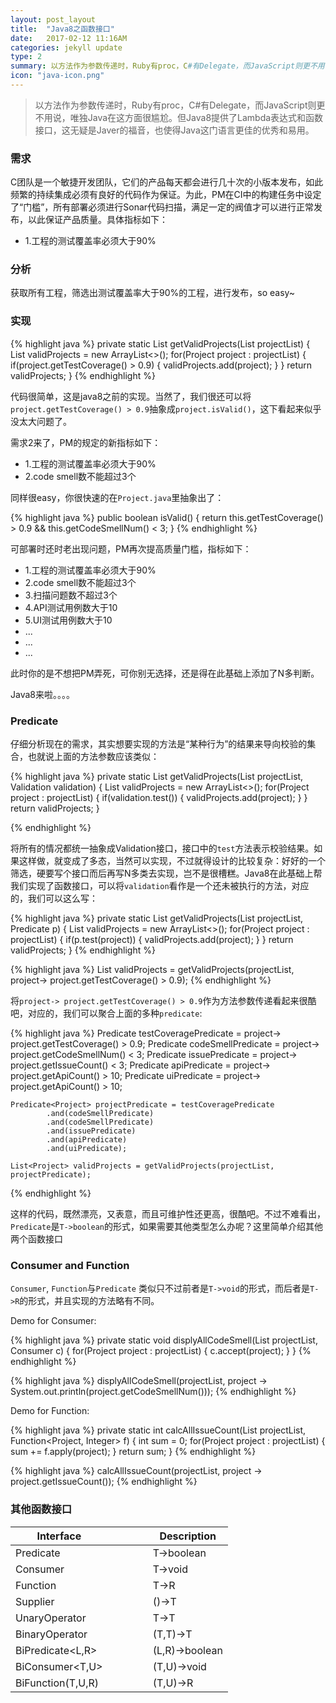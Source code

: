 ```yaml
---
layout: post_layout
title:  "Java8之函数接口"
date:   2017-02-12 11:16AM
categories: jekyll update
type: 2
summary: 以方法作为参数传递时，Ruby有proc，C#有Delegate，而JavaScript则更不用说，唯独Java在这方面很尴尬。但Java8提供了Lambda表达式和函数接口，这无异是Javer的福音，也使得Java这门语言更佳的优秀和易用。"
icon: "java-icon.png"
---
```

>以方法作为参数传递时，Ruby有proc，C#有Delegate，而JavaScript则更不用说，唯独Java在这方面很尴尬。但Java8提供了Lambda表达式和函数接口，这无疑是Javer的福音，也使得Java这门语言更佳的优秀和易用。

### 需求

C团队是一个敏捷开发团队，它们的产品每天都会进行几十次的小版本发布，如此频繁的持续集成必须有良好的代码作为保证。为此，PM在CI中的构建任务中设定了“门槛”，所有部署必须进行Sonar代码扫描，满足一定的阀值才可以进行正常发布，以此保证产品质量。具体指标如下：

- 1.工程的测试覆盖率必须大于90%

### 分析

获取所有工程，筛选出测试覆盖率大于90%的工程，进行发布，so easy~

### 实现

{% highlight java %}
private static List<Project> getValidProjects(List<Project> projectList) {
    List<Project> validProjects = new ArrayList<>();
    for(Project project : projectList) {
        if(project.getTestCoverage() > 0.9) {
            validProjects.add(project);
        }
    }
    return validProjects;
}
{% endhighlight %}

代码很简单，这是java8之前的实现。当然了，我们很还可以将`project.getTestCoverage() > 0.9`抽象成`project.isValid()`，这下看起来似乎没太大问题了。

需求2来了，PM的规定的新指标如下：

- 1.工程的测试覆盖率必须大于90%
- 2.code smell数不能超过3个

同样很easy，你很快速的在`Project.java`里抽象出了：

{% highlight java %}
public boolean isValid() {
    return this.getTestCoverage() > 0.9 && this.getCodeSmellNum() < 3;
}
{% endhighlight %}


可部署时还时老出现问题，PM再次提高质量门槛，指标如下：

- 1.工程的测试覆盖率必须大于90%
- 2.code smell数不能超过3个
- 3.扫描问题数不超过3个
- 4.API测试用例数大于10
- 5.UI测试用例数大于10
- ...
- ...
- ...

此时你的是不想把PM弄死，可你别无选择，还是得在此基础上添加了N多判断。

Java8来啦。。。。

### Predicate

仔细分析现在的需求，其实想要实现的方法是“某种行为”的结果来导向校验的集合，也就说上面的方法参数应该类似：

{% highlight java %}
    private static List<Project> getValidProjects(List<Project> projectList, Validation validation) {
        List<Project> validProjects = new ArrayList<>();
        for(Project project : projectList) {
            if(validation.test()) {
                validProjects.add(project);
            }
        }
        return validProjects;
    }

{% endhighlight %}

将所有的情况都统一抽象成Validation接口，接口中的`test`方法表示校验结果。如果这样做，就变成了多态，当然可以实现，不过就得设计的比较复杂：好好的一个筛选，硬要写个接口而后再写N多类去实现，岂不是很槽糕。Java8在此基础上帮我们实现了函数接口，可以将`validation`看作是一个还未被执行的方法，对应的，我们可以这么写：

{% highlight java %}
  private static List<Project> getValidProjects(List<Project> projectList, Predicate<Project> p) {
        List<Project> validProjects = new ArrayList<>();
        for(Project project : projectList) {
            if(p.test(project)) {
                validProjects.add(project);
            }
        }
        return validProjects;
    }
{% endhighlight %}

{% highlight java %}
  List<Project> validProjects = getValidProjects(projectList, project-> project.getTestCoverage() > 0.9);
{% endhighlight %}


将`project-> project.getTestCoverage() > 0.9`作为方法参数传递看起来很酷吧，对应的，我们可以聚合上面的多种`predicate`:

{% highlight java %}
    Predicate<Project> testCoveragePredicate = project-> project.getTestCoverage() > 0.9;
    Predicate<Project> codeSmellPredicate = project-> project.getCodeSmellNum() < 3;
    Predicate<Project> issuePredicate = project-> project.getIssueCount() < 3;
    Predicate<Project> apiPredicate = project-> project.getApiCount() > 10;
    Predicate<Project> uiPredicate = project-> project.getApiCount() > 10;
    
    Predicate<Project> projectPredicate = testCoveragePredicate
            .and(codeSmellPredicate)
            .and(codeSmellPredicate)
            .and(issuePredicate)
            .and(apiPredicate)
            .and(uiPredicate);
    
    List<Project> validProjects = getValidProjects(projectList, projectPredicate);

{% endhighlight %}

这样的代码，既然漂亮，又表意，而且可维护性还更高，很酷吧。不过不难看出，`Predicate`是`T->boolean`的形式，如果需要其他类型怎么办呢？这里简单介绍其他两个函数接口

### Consumer and Function

`Consumer`, `Function`与`Predicate` 类似只不过前者是`T->void`的形式，而后者是`T->R`的形式，并且实现的方法略有不同。

Demo for Consumer: 

{% highlight java %}
  private static void displyAllCodeSmell(List<Project> projectList, Consumer<Project> c) {
       for(Project project : projectList) {
           c.accept(project);
       }
  }
{% endhighlight %}

{% highlight java %}
  displyAllCodeSmell(projectList, project -> System.out.println(project.getCodeSmellNum()));
{% endhighlight %}

Demo for Function:

{% highlight java %}
  private static int calcAllIssueCount(List<Project> projectList, Function<Project, Integer> f) {
        int sum = 0;
        for(Project project : projectList) {
            sum += f.apply(project);
        }
        return sum;
  }
{% endhighlight %}

{% highlight java %}
  calcAllIssueCount(projectList, project -> project.getIssueCount());
{% endhighlight %}

### 其他函数接口

| Interface             |       |       |       |       | Description       |
|-------------------    |---    |---    |---    |---    |----------------   |
| Predicate<T>          |       |       |       |       | T->boolean        |
| Consumer<T>           |       |       |       |       | T->void           |
| Function<T>           |       |       |       |       | T->R              |
| Supplier<T>           |       |       |       |       | ()->T             |
| UnaryOperator<T>      |       |       |       |       | T->T              |
| BinaryOperator<T>     |       |       |       |       | (T,T)->T          |
| BiPredicate<L,R>      |       |       |       |       | (L,R)->boolean    |
| BiConsumer<T,U>       |       |       |       |       | (T,U)->void       |
| BiFunction(T,U,R)     |       |       |       |       | (T,U)->R          |
